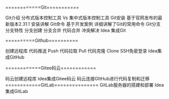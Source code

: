 \============Git===========

Git介绍 分布式版本控制工具 Vs 集中式版本控制工具
Git安装 基于官网发布的最新版本2.31.1 安装讲解
Git命令 基于开发案例 详细讲解了Git的常用命令
Git分支 分支特性 分支创建 分支合并 代码合并 冲突解决
Idea 集成Git

\==========Github==========

创建远程库
代码推送 Push
代码拉取 Pull
代码克隆 Clone
SSH免密登录
Idea集成GitHub

\============Gitee码云============

码云创建远程库
Idea集成Gitee码云
码云连接GItHub进行代码复制和迁移
\============GitLab===============
GitLab服务器的搭建和部署
Idea集成GitLab
